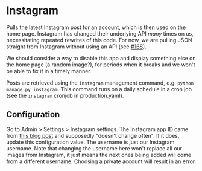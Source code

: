 # Instagram

Pulls the latest Instagram post for an account, which is then used on the home page. Instagram has changed their underlying API _many_ times on us, necessitating repeated rewrites of this code. For now, we are pulling JSON straight from Instagram without using an API (see [#168](https://github.com/cca/libraries_wagtail/issues/166)).

We should consider a way to disable this app and display something else on the home page (a random image?), for periods when it breaks and we won't be able to fix it in a timely manner.

Posts are retrieved using the `instagram` management command, e.g. `python manage.py instagram`. This command runs on a daily schedule in a cron job (see the `instagram` cronjob in [production.yaml](../../kubernetes/production.yaml)).

## Configuration

Go to Admin > Settings > Instagram settings. The Instagram app ID came from [this blog post](https://scrapfly.io/blog/how-to-scrape-instagram/) and supposedly "doesn't change often". If it does, update this configuration value. The username is just our Instagram username. Note that changing the username here won't replace all our images from Instagram, it just means the next ones being added will come from a different username. Choosing a private account will result in an error.
